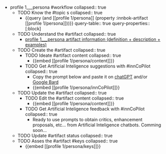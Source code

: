 
- profile 1___persona #workflow
   collapsed:: true
  - TODO Know the #topic s
    collapsed:: true
    - {{query (and [[profile 1/persona]] (property :innbok-artifact [[profile 1/persona]]))}}
      query-table:: true
      query-properties:: [:block]
  - TODO Understand the #artifact
    collapsed:: true
    - [profile 1___persona artifact information (definition + description + examples)](https://go.innbok.com/#/page/innBoK%2Fprofile-%28id%29%2Fpersona%2Finfo)
  - TODO Create the #artifact
     collapsed:: true
    - TODO Ideate #artifact content
      collapsed:: true
      - {{embed [[profile 1/persona/content]]}}
    - TODO Get Artificial Inteligence suggestions with #innCoPilot
      collapsed:: true
      - Copy the prompt below and paste it on [chatGPT](https://chat.openai.com) and/or [Google Bard](https://bard.google.com/chat)
      - {{embed [[profile 1/persona/innCoPilot]]}}
  - TODO Update the #artifact
    collapsed:: true
    - TODO Edit the #artifact content
     collapsed:: true
      - {{embed [[profile 1/persona/content]]}}
    - TODO Get Artificial Inteligence feedback with #innCoPilot
      collapsed:: true
      - Ready to use prompts to obtain critics, enhancement proposals, etc... from Artificial Inteligence chatbots. Comming soon...
  - TODO Update #artifact status
    collapsed:: true
  - TODO Asses the #artifact #keys
    collapsed:: true
    - {{embed [[profile 1/persona/keys]]}}



